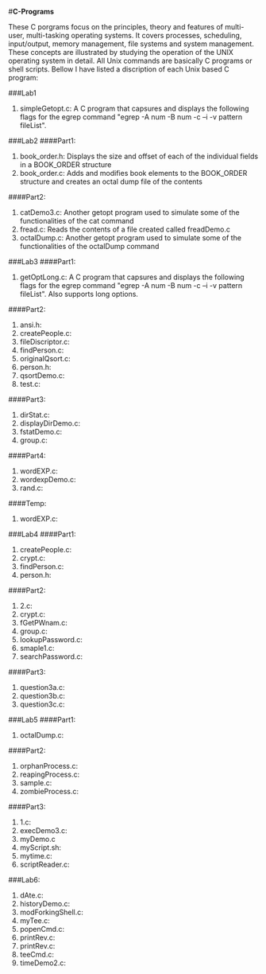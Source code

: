 #**C-Programs**

These C porgrams focus on the principles, theory and features of multi-user, multi-tasking operating systems. It covers processes, scheduling, input/output, memory management, file systems and system management. These concepts are illustrated by studying the operation of the UNIX operating system in detail. All Unix commands are basically C programs or shell scripts. Bellow I have listed a discription of each Unix based C program:

###Lab1
1. simpleGetopt.c: A C program that capsures and displays the following flags for the egrep command "egrep  -A num  -B num  -c  –i   -v     		pattern   fileList".


###Lab2
####Part1:
1. book_order.h: Displays the size and offset of each of the individual fields in a BOOK_ORDER structure  
2. book_order.c: Adds and modifies book elements to the BOOK_ORDER structure and creates an octal dump file of the contents

####Part2:
1. catDemo3.c: Another getopt program used to simulate some of the functionalities of the cat command
2. fread.c: Reads the contents of a file created called freadDemo.c
3. octalDump.c: Another getopt program used to simulate some of the functionalities of the octalDump command


###Lab3
####Part1:
1. getOptLong.c: A C program that capsures and displays the following flags for the egrep command "egrep  -A num  -B num  -c  –i   -v     		pattern   fileList". Also supports long options.

####Part2:
1. ansi.h:
2. createPeople.c:
3. fileDiscriptor.c:
4. findPerson.c:
5. originalQsort.c:
6. person.h:
7. qsortDemo.c:
8. test.c:

####Part3:
1. dirStat.c:
2. displayDirDemo.c:
3. fstatDemo.c:
4. group.c:

####Part4:
1. wordEXP.c:
2. wordexpDemo.c:
3. rand.c:

####Temp:
1. wordEXP.c:


###Lab4
####Part1:
1. createPeople.c:
2. crypt.c:
3. findPerson.c:
4. person.h:

####Part2:
1. 2.c:
2. crypt.c:
3. fGetPWnam.c:
4. group.c:
5. lookupPassword.c:
6. smaple1.c:
7. searchPassword.c:

####Part3:
1. question3a.c:
2. question3b.c:
3. question3c.c:


###Lab5
####Part1:
1. octalDump.c:

####Part2:
1. orphanProcess.c:
2. reapingProcess.c:
3. sample.c:
4. zombieProcess.c:

####Part3:
1. 1.c:
2. execDemo3.c:
3. myDemo.c
4. myScript.sh:
5. mytime.c:
6. scriptReader.c: 


###Lab6:
1. dAte.c:
2. historyDemo.c:
3. modForkingShell.c:
4. myTee.c:
5. popenCmd.c:
6. printRev.c:
7. printRev.c:
8. teeCmd.c:
9. timeDemo2.c:



